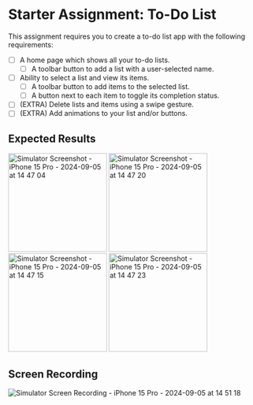 # Starter Assignment: To-Do List

This assignment requires you to create a to-do list app with the following requirements:

- [ ] A home page which shows all your to-do lists.
  - [ ] A toolbar button to add a list with a user-selected name.
- [ ] Ability to select a list and view its items.
  - [ ] A toolbar button to add items to the selected list.
  - [ ] A button next to each item to toggle its completion status.
- [ ] (EXTRA) Delete lists and items using a swipe gesture.
- [ ] (EXTRA) Add animations to your list and/or buttons.

## Expected Results

<img src="https://github.com/user-attachments/assets/e9c1ae77-7b2c-42a1-8a6b-97c0c1290eac" alt="Simulator Screenshot - iPhone 15 Pro - 2024-09-05 at 14 47 04" width="200px" />
<img src="https://github.com/user-attachments/assets/8ddd1abf-edff-4bc9-a76e-dbda42e2d0f0" alt="Simulator Screenshot - iPhone 15 Pro - 2024-09-05 at 14 47 20" width="200px" />
<img src="https://github.com/user-attachments/assets/10ef8342-4dfa-4d80-8d68-178961cc028f" alt="Simulator Screenshot - iPhone 15 Pro - 2024-09-05 at 14 47 15" width="200px" />
<img src="https://github.com/user-attachments/assets/a516a720-a480-45e3-9e41-2d35654e23dc" alt="Simulator Screenshot - iPhone 15 Pro - 2024-09-05 at 14 47 23" width="200px" />

## Screen Recording

![Simulator Screen Recording - iPhone 15 Pro - 2024-09-05 at 14 51 18](https://github.com/user-attachments/assets/b813aa06-4cc2-489a-bd67-ebae6ecffdf3)
